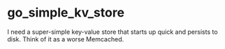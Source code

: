# go_simple_kv_store
I need a super-simple key-value store that starts up quick and persists to disk. Think of it as a worse Memcached.
